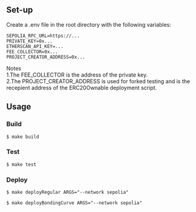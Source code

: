 ## Set-up
Create a .env file in the root directory with the following variables:

```
SEPOLIA_RPC_URL=https://...
PRIVATE_KEY=0x...
ETHERSCAN_API_KEY=...
FEE_COLLECTOR=0x...
PROJECT_CREATOR_ADDRESS=0x...
```
Notes  
1.The FEE_COLLECTOR is the address of the private key.  
2.The PROJECT_CREATOR_ADDRESS is used for forked testing and is the recepient address of the ERC20Ownable deployment script.

## Usage

### Build

```shell
$ make build
```

### Test

```shell
$ make test
```

### Deploy

```shell
$ make deployRegular ARGS="--network sepolia"
```

```shell
$ make deployBondingCurve ARGS="--network sepolia"
```
